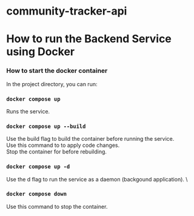 # community-tracker-api

# How to run the Backend Service using Docker


### How to start the docker container

In the project directory, you can run:

### `docker compose up`

Runs the service.

### `docker compose up --build`

Use the build flag to build the container before running the service. \
Use this command to to apply code changes. \
Stop the container for before rebuilding.


### `docker compose up -d`

Use the d flag to run the service as a daemon (backgound application). \


### `docker compose down`

Use this command to stop the container.

